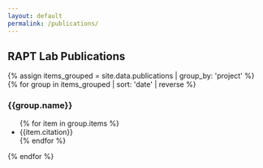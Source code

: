 ```yaml
---
layout: default
permalink: /publications/
---
```


## RAPT Lab Publications

{% assign items_grouped = site.data.publications | group_by: 'project' %}
{% for group in items_grouped | sort: 'date' | reverse %}
<h3>{{group.name}}</h3>
<ul>
{% for item in group.items %}
<li>{{item.citation}}</li>
{% endfor %}
</ul>
{% endfor %}

